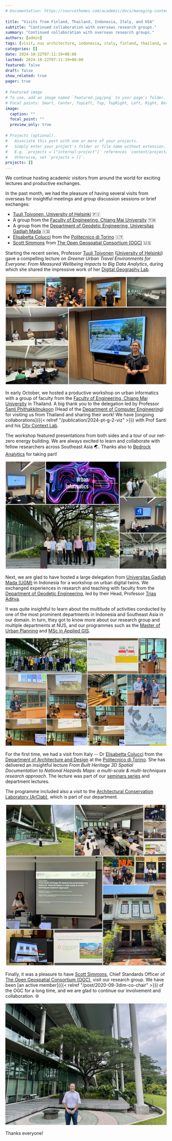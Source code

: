 ```yaml
---
# Documentation: https://sourcethemes.com/academic/docs/managing-content/

title: "Visits from Finland, Thailand, Indonesia, Italy, and USA"
subtitle: "Continued collaboration with overseas research groups."
summary: "Continued collaboration with overseas research groups."
authors: [admin]
tags: [visit, nus architecture, indonesia, italy, finland, thailand, united states]
categories: []
date: 2024-10-22T07:11:19+08:00
lastmod: 2024-10-22T07:11:19+08:00
featured: false
draft: false
show_related: true
pager: true

# Featured image
# To use, add an image named `featured.jpg/png` to your page's folder.
# Focal points: Smart, Center, TopLeft, Top, TopRight, Left, Right, BottomLeft, Bottom, BottomRight.
image:
  caption: ""
  focal_point: ""
  preview_only: true

# Projects (optional).
#   Associate this post with one or more of your projects.
#   Simply enter your project's folder or file name without extension.
#   E.g. `projects = ["internal-project"]` references `content/project/deep-learning/index.md`.
#   Otherwise, set `projects = []`.
projects: []
---
```


We continue hosting academic visitors from around the world for exciting lectures and productive exchanges. 

In the past month, we had the pleasure of having several visits from overseas for insightful meetings and group discussion sessions or brief exchanges:

+ [Tuuli Toivonen, University of Helsinki](https://researchportal.helsinki.fi/en/persons/tuuli-toivonen) 🇫🇮
+ A group from the [Faculty of Engineering, Chiang Mai University](https://eng.cmu.ac.th/) 🇹🇭
+ A group from the [Department of Geodetic Engineering, Universitas Gadjah Mada](https://geodesi.ugm.ac.id/en/english/) 🇮🇩
+ [Elisabetta Colucci](https://www.polito.it/en/staff?p=041312) from the [Politecnico di Torino](https://www.polito.it/en) 🇮🇹
+ [Scott Simmons](https://www.ogc.org/our-team/scott-simmons/) from [The Open Geospatial Consortium (OGC)](https://www.ogc.org/) 🇺🇸

Starting the recent series, Professor [Tuuli Toivonen](https://researchportal.helsinki.fi/en/persons/tuuli-toivonen) ([University of Helsinki](https://www.helsinki.fi/en)) gave a compelling lecture on _Greener Urban Travel Environments for Everyone: From Measured Wellbeing Impacts to Big Data Analytics_, during which she shared the impressive work of her [Digital Geography Lab](https://www.helsinki.fi/en/researchgroups/digital-geography-lab).

![](1.jpg)

In early October, we hosted a productive workshop on urban informatics with a group of faculty from the [Faculty of Engineering, Chiang Mai University](https://eng.cmu.ac.th/) in Thailand.
A big thank you to the delegation led by Professor [Santi Phithakkitnukoon](https://cpemis.eng.cmu.ac.th/~santi/) (Head of the [Department of Computer Engineering](http://cpe.eng.cmu.ac.th/)) for visiting us from Thailand and sharing their work!
We have [ongoing collaborations]({{< relref "/publication/2024-pt-g-2-viz" >}}) with Prof Santi and his [City Context Lab](https://www.citycontext.info/).

The workshop featured presentations from both sides and a tour of our net-zero energy building.
We are always excited to learn and collaborate with fellow researchers across Southeast Asia 🌏.
Thanks also to [Bedrock Analytics](https://www.bedrockanalytics.com/) for taking part!

![](2.jpg)

Next, we are glad to have hosted a large delegation from [Universitas Gadjah Mada (UGM)](https://ugm.ac.id/) in Indonesia for a workshop on urban digital twins.
We exchanged experiences in research and teaching with faculty from the [Department of Geodetic Engineering](https://geodesi.ugm.ac.id/en/english/), led by their Head, Professor [Trias Aditya](https://acadstaff.ugm.ac.id/triasaditya).

It was quite insightful to learn about the multitude of activities conducted by one of the most prominent departments in Indonesia and Southeast Asia in our domain.
In turn, they got to know more about our research group and multiple departments at NUS, and our programmes such as the [Master of Urban Planning](https://cde.nus.edu.sg/arch/programmes/master-of-urban-planning/) and [MSc in Applied GIS](https://fass.nus.edu.sg/geog/msc-in-applied-gis/).

![](3.jpg)

For the first time, we had a visit from Italy -- Dr [Elisabetta Colucci](https://www.polito.it/en/staff?p=041312) from the [Department of Architecture and Design](https://www.dad.polito.it/en/) at the [Politecnico di Torino](https://www.polito.it/en).
She has delivered an insightful lecture _From Built Heritage 3D Spatial Documentation to National Hazards Maps: a multi-scale & multi-techniques research approach_.
The lecture was part of our [seminars series](/seminars) and department lectures.

The programme included also a visit to the [Architectural Conservation Laboratory (ArClab)](https://www.arclabnus.com/), which is part of our department.

![](4.jpg)

Finally, it was a pleasure to have [Scott Simmons](https://www.ogc.org/our-team/scott-simmons/), Chief Standards Officer of [The Open Geospatial Consortium (OGC)](https://www.ogc.org/), visit our research group.
We have been [an active member]({{< relref "/post/2020-09-3dim-co-chair" >}}) of the OGC for a long time, and we are glad to continue our involvement and collaboration. 🌐

![](5.jpg)

Thanks everyone!
